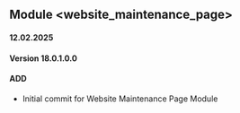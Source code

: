 ## Module <website_maintenance_page>
#### 12.02.2025
#### Version 18.0.1.0.0
#### ADD
- Initial commit for Website Maintenance Page Module
